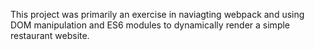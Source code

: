 This project was primarily an exercise in naviagting webpack and using DOM manipulation and ES6 modules to dynamically render a simple restaurant website.